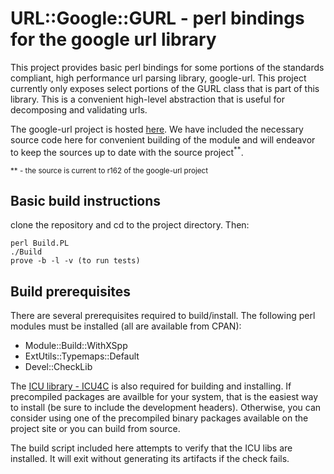 URL::Google::GURL - perl bindings for the google url library
============================================================

This project provides basic perl bindings for some portions of the standards compliant, high performance url parsing library, google-url. This project currently only exposes select portions of the GURL class that is part of this library. This is a convenient high-level abstraction that is useful for decomposing and validating urls.

The google-url project is hosted [here](http://code.google.com/p/google-url/). We have included the necessary source code here for convenient building of the module and will endeavor to keep the sources up to date with the source project<sup>\**</sup>.

<sub>\** - the source is current to r162 of the google-url project</sub>

Basic build instructions
-------------------------

clone the repository and cd to the project directory. Then:

    perl Build.PL
    ./Build
    prove -b -l -v (to run tests)

Build prerequisites
-------------------

There are several prerequisites required to build/install. The following perl modules must be installed (all are available from CPAN):

* Module::Build::WithXSpp
* ExtUtils::Typemaps::Default
* Devel::CheckLib

The [ICU library - ICU4C](http://site.icu-project.org/download) is also required for building and installing. If precompiled packages are availble for your system, that is the easiest way to install (be sure to include the development headers). Otherwise, you can consider using one of the precompiled binary packages available on the project site or you can build from source.

The build script included here attempts to verify that the ICU libs are installed. It will exit without generating its artifacts if the check fails.


